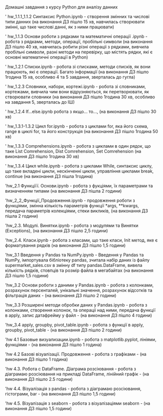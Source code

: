 Домашні завдання з курсу Python для аналізу данних

' hw_1.1.1_1.1.2 Синтаксис Python.ipynb - створення змінних та числові типи данних (на виконання ДЗ пішло 15 хв, навчилась створювати змінні, що таке числові данні, як з ними працювати)

' hw_1.1.3 Основи роботи з рядками та математичні операції .ipynb - робота з рядками, методи, операції, пробільні символи (на виконання ДЗ пішло 40 хв, навчилась робити різні операціі з рядками, вивчила пробільні символи, разні методи на перевірку, що містять рядки, які є основні математичні операції в Python)

' hw_1.2.1 Списки.ipynb - робота зі списками, методи списків, як вони працюють, які є операції. Багато інформації (на виконання ДЗ пішло 1година 15 хв, особливо 4 та 5 завдання, зверталась до гугла)

' hw_1.2.3 Словники, набори, кортежі.ipynb - робота зі словниками, кортежами, вивчила чим вони відрузняються, як перетворювати, як створювати словники (на виконання ДЗ пішло 1година 30 хв, особливо на завдання 5, зверталась до ІШ)

' hw_1.2.4 If...else.ipynb робота з якщо... то..., (на виконання ДЗ пішло 30 хв)

' hw_1.3.1-1.3.2 Цикл for.ipynb - робота з циклами for, яка його схема, range в циклі for, та його конструкція (на виконання ДЗ пішло 1година 50 хв)

' hw_1.3.3 Comprehensions.ipynb - робота з циклами в один рядок, що таке List Comrehension, Dist Comrehension, Set Comrehension (на виконання ДЗ пішло 1година 30 хв)

' hw_1.3.4 Цикл while.ipynb - робота з циклами While, синтаксис циклу, що таке вкладені цикли, нескінченні цикли, управління циклами break, continue (на виконання ДЗ пішла 1година)

'hw_2.1 Функціїї. Основи.ipynb - робота з фукціями, їх параметрами та визначенням типами (на виконання ДЗ пішла 2 години)

'hw_2_2_Функції_Продовження.ipynb - продовження роботи з функціями, змінна кількість параметрів функції *args, **kwargs, передача параметрів колекціями, стеки викликів, (на виконання ДЗ пішла 2 години)

'hw_2.3. Модулі. Винятки.ipynb - робота з модулями та Винятки (Exceptions), (на виконання ДЗ пішло 2,5 години)

'hw_2.4. Класи.ipynb - робота з класами, що таке класи, Init метод, яке є форматування рядків (на виконання ДЗ пішло 1,5 години)

'hw_3.1 Введення у Pandas та NumPy.ipynb - Введення у Pandas та NumPy, імпортувала бібліотеку pandas, зчитала набір даних із файлу supermarket_sales.csv в змінну df типу pandas.DataFrame, вивела кількість рядків, стовпців та розмір файла в мегабайтах (на виконання ДЗ пішло 1,5 години)

'hw_3.2 Основи роботи з даними у Pandas.ipynb - робота з колонками, розрахунок персенталей, унікальні значення, розрахунок відсотків та фільтрація даних - (на виконання ДЗ пішло 2 години)

'hw_3.3 Розширені методи обробки даних у Pandas.ipynb - робота з колонками, створення колонок, та операціі над ними, передача функції в apply, запис датафрейму у файл - (на виконання ДЗ пішло 4 години)

'hw_3.4 apply, groupby, pivot_table.ipynb - робота з функції в apply, groupby, pivot_table - (на виконання ДЗ пішло 2 години)

'hw 4.1 Базовые визуализации.ipynb - робота з matplotlib.pyplot, лініями, функціями - (на виконання ДЗ пішло 1 година)

'hw 4.2 Базові візуалізації. Продовження - робота з графіками - (на виконання ДЗ пішло 1 година)

'hw 4.3. Робота с DataFrame. Діаграма розсіювання - робота з діаграмаю розсіювання на прикладі DataFrame, лінійний графік - (на виконання ДЗ пішло 2.5 години)

'hw 4.4. Візуалізація з pandas - робота з діаграмаю розсіювання, гістограми, bar - (на виконання ДЗ пішло 1,5 години)

'hw 4.5. Візуалізація з seaborn - робота з візуалізаціями seaborn - (на виконання ДЗ пішло 1,5 години)
